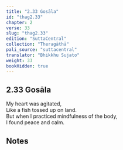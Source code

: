 ```yaml
---
title: "2.33 Gosāla"
id: "thag2.33"
chapter: 2
verse: 33
slug: "thag2.33"
edition: "SuttaCentral"
collection: "Theragāthā"
pali_source: "suttacentral"
translator: "Bhikkhu Sujato"
weight: 33
bookHidden: true
---
```


## 2.33 Gosāla  

My heart was agitated,  
Like a fish tossed up on land.  
But when I practiced mindfulness of the body,  
I found peace and calm.

## Notes